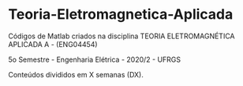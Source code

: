 # Teoria-Eletromagnetica-Aplicada
Códigos de Matlab criados na disciplina TEORIA ELETROMAGNÉTICA APLICADA A - (ENG04454)

5o Semestre - Engenharia Elétrica - 2020/2 - UFRGS 

Conteúdos divididos em X semanas (DX).
